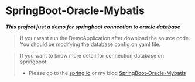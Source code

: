 # SpringBoot-Oracle-Mybatis
***This project just a demo for springboot connection to oracle database***

> If your want run the DemoApplication after download the source code.
> You should be modifying the database config on yaml file.

> If you want to know more detail for connection database on springboot.
> + Please go to the [spring.io](https://spring.io) or my blog [SpringBoot-Oracle-Mybatis](https://www.yuque.com/docs/share/148e9e24-9e05-4e01-ad27-a6bdd86d21f3)
